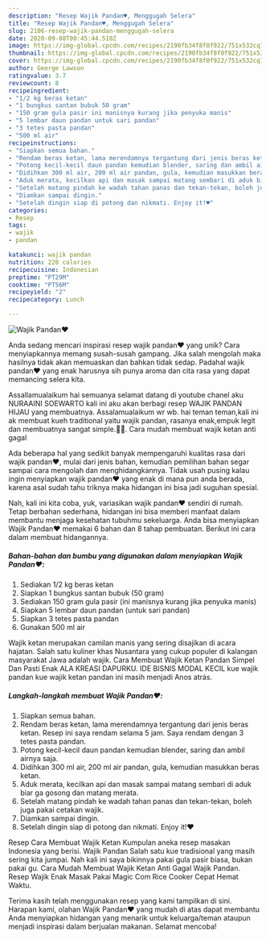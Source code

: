 ```yaml
---
description: "Resep Wajik Pandan♥️, Menggugah Selera"
title: "Resep Wajik Pandan♥️, Menggugah Selera"
slug: 2106-resep-wajik-pandan-menggugah-selera
date: 2020-09-08T00:45:44.510Z
image: https://img-global.cpcdn.com/recipes/2190fb34f8f0f922/751x532cq70/wajik-pandan♥️-foto-resep-utama.jpg
thumbnail: https://img-global.cpcdn.com/recipes/2190fb34f8f0f922/751x532cq70/wajik-pandan♥️-foto-resep-utama.jpg
cover: https://img-global.cpcdn.com/recipes/2190fb34f8f0f922/751x532cq70/wajik-pandan♥️-foto-resep-utama.jpg
author: George Lawson
ratingvalue: 3.7
reviewcount: 8
recipeingredient:
- "1/2 kg beras ketan"
- "1 bungkus santan bubuk 50 gram"
- "150 gram gula pasir ini manisnya kurang jika penyuka manis"
- "5 lembar daun pandan untuk sari pandan"
- "3 tetes pasta pandan"
- "500 ml air"
recipeinstructions:
- "Siapkan semua bahan."
- "Rendam beras ketan, lama merendamnya tergantung dari jenis beras ketan. Resep ini saya rendam selama 5 jam. Saya rendam dengan 3 tetes pasta pandan."
- "Potong kecil-kecil daun pandan kemudian blender, saring dan ambil airnya saja."
- "Didihkan 300 ml air, 200 ml air pandan, gula, kemudian masukkan beras ketan."
- "Aduk merata, kecilkan api dan masak sampai matang sembari di aduk biar ga gosong dan matang merata."
- "Setelah matang pindah ke wadah tahan panas dan tekan-tekan, boleh juga pakai cetakan wajik."
- "Diamkan sampai dingin."
- "Setelah dingin siap di potong dan nikmati. Enjoy it!♥️"
categories:
- Resep
tags:
- wajik
- pandan

katakunci: wajik pandan 
nutrition: 228 calories
recipecuisine: Indonesian
preptime: "PT29M"
cooktime: "PT56M"
recipeyield: "2"
recipecategory: Lunch

---
```



![Wajik Pandan♥️](https://img-global.cpcdn.com/recipes/2190fb34f8f0f922/751x532cq70/wajik-pandan♥️-foto-resep-utama.jpg)

Anda sedang mencari inspirasi resep wajik pandan♥️ yang unik? Cara menyiapkannya memang susah-susah gampang. Jika salah mengolah maka hasilnya tidak akan memuaskan dan bahkan tidak sedap. Padahal wajik pandan♥️ yang enak harusnya sih punya aroma dan cita rasa yang dapat memancing selera kita.

Assallamualaikum hai semuanya selamat datang di youtube chanel aku NURAAINI SOEWARTO kali ini aku akan berbagi resep WAJIK PANDAN HIJAU yang membuatnya. Assalamualaikum wr wb. hai teman teman,kali ini ak membuat kueh traditional yaitu wajik pandan, rasanya enak,empuk legit dan membuatnya sangat simple.🤗🤗. Cara mudah membuat wajik ketan anti gagal

Ada beberapa hal yang sedikit banyak mempengaruhi kualitas rasa dari wajik pandan♥️, mulai dari jenis bahan, kemudian pemilihan bahan segar sampai cara mengolah dan menghidangkannya. Tidak usah pusing kalau ingin menyiapkan wajik pandan♥️ yang enak di mana pun anda berada, karena asal sudah tahu triknya maka hidangan ini bisa jadi suguhan spesial.


Nah, kali ini kita coba, yuk, variasikan wajik pandan♥️ sendiri di rumah. Tetap berbahan sederhana, hidangan ini bisa memberi manfaat dalam membantu menjaga kesehatan tubuhmu sekeluarga. Anda bisa menyiapkan Wajik Pandan♥️ memakai 6 bahan dan 8 tahap pembuatan. Berikut ini cara dalam membuat hidangannya.

<!--inarticleads1-->

##### Bahan-bahan dan bumbu yang digunakan dalam menyiapkan Wajik Pandan♥️:

1. Sediakan 1/2 kg beras ketan
1. Siapkan 1 bungkus santan bubuk (50 gram)
1. Sediakan 150 gram gula pasir (ini manisnya kurang jika penyuka manis)
1. Siapkan 5 lembar daun pandan (untuk sari pandan)
1. Siapkan 3 tetes pasta pandan
1. Gunakan 500 ml air


Wajik ketan merupakan camilan manis yang sering disajikan di acara hajatan. Salah satu kuliner khas Nusantara yang cukup populer di kalangan masyarakat Jawa adalah wajik. Cara Membuat Wajik Ketan Pandan Simpel Dan Pasti Enak ALA KREASI DAPURKU. IDE BISNIS MODAL KECIL kue wajik pandan kue wajik ketan pandan ini masih menjadi Anos atrás. 

<!--inarticleads2-->

##### Langkah-langkah membuat Wajik Pandan♥️:

1. Siapkan semua bahan.
1. Rendam beras ketan, lama merendamnya tergantung dari jenis beras ketan. Resep ini saya rendam selama 5 jam. Saya rendam dengan 3 tetes pasta pandan.
1. Potong kecil-kecil daun pandan kemudian blender, saring dan ambil airnya saja.
1. Didihkan 300 ml air, 200 ml air pandan, gula, kemudian masukkan beras ketan.
1. Aduk merata, kecilkan api dan masak sampai matang sembari di aduk biar ga gosong dan matang merata.
1. Setelah matang pindah ke wadah tahan panas dan tekan-tekan, boleh juga pakai cetakan wajik.
1. Diamkan sampai dingin.
1. Setelah dingin siap di potong dan nikmati. Enjoy it!♥️


Resep Cara Membuat Wajik Ketan Kumpulan aneka resep masakan Indonesia yang berisi. Wajik Pandan Salah satu kue tradisional yang masih sering kita jumpai. Nah kali ini saya bikinnya pakai gula pasir biasa, bukan pakai gu. Cara Mudah Membuat Wajik Ketan Anti Gagal Wajik Pandan. Resep Wajik Enak Masak Pakai Magic Com Rice Cooker Cepat Hemat Waktu. 

Terima kasih telah menggunakan resep yang kami tampilkan di sini. Harapan kami, olahan Wajik Pandan♥️ yang mudah di atas dapat membantu Anda menyiapkan hidangan yang menarik untuk keluarga/teman ataupun menjadi inspirasi dalam berjualan makanan. Selamat mencoba!
